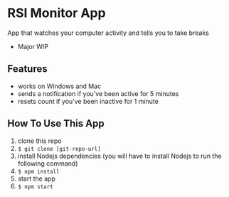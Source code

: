 # RSI Monitor App

App that watches your computer activity and tells you to take breaks

* Major WIP

## Features

* works on Windows and Mac
* sends a notification if you've been active for 5 minutes
* resets count if you've been inactive for 1 minute

## How To Use This App
1. clone this repo
  1. `$ git clone [git-repo-url]`
2. install Nodejs dependencies (you will have to install Nodejs to run the following command)
  2. `$ npm install`
3. start the app
  3. `$ npm start`

